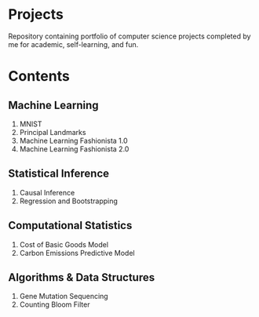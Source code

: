 # Projects
Repository containing portfolio of computer science projects completed by me for academic, self-learning, and fun.

# Contents
## Machine Learning
1. MNIST
2. Principal Landmarks
3. Machine Learning Fashionista 1.0
4. Machine Learning Fashionista 2.0

## Statistical Inference
1. Causal Inference
2. Regression and Bootstrapping

## Computational Statistics
1. Cost of Basic Goods Model
2. Carbon Emissions Predictive Model

## Algorithms & Data Structures
1. Gene Mutation Sequencing
2. Counting Bloom Filter

